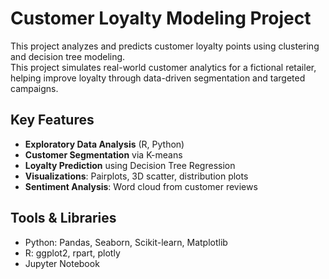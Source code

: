 # Customer Loyalty Modeling Project

This project analyzes and predicts customer loyalty points using clustering and decision tree modeling.  
This project simulates real-world customer analytics for a fictional retailer, helping improve loyalty through data-driven segmentation and targeted campaigns.

## Key Features
- **Exploratory Data Analysis** (R, Python)
- **Customer Segmentation** via K-means
- **Loyalty Prediction** using Decision Tree Regression
- **Visualizations**: Pairplots, 3D scatter, distribution plots
- **Sentiment Analysis**: Word cloud from customer reviews

## Tools & Libraries
- Python: Pandas, Seaborn, Scikit-learn, Matplotlib
- R: ggplot2, rpart, plotly
- Jupyter Notebook
